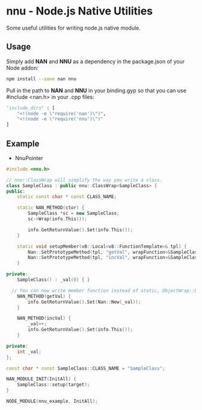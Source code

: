 # nnu - Node.js Native Utilities
  Some useful utilities for writing node.js native module.
  
## Usage
  Simply add **NAN** and **NNU** as a dependency in the package.json of your Node addon:
```bash
npm install --save nan nnu
```
  Pull in the path to **NAN** and **NNU** in your binding.gyp so that you can use #include <nan.h> in your .cpp files:
```python
"include_dirs" : [
    "<!(node -e \"require('nan')\")",
    "<!(node -e \"require('nnu')\")"
]
```

## Example
  - NnuPointer
```c++
#include <nnu.h>

// nnu::ClassWrap will simplify the way you write a class.
class SampleClass : public nnu::ClassWrap<SampleClass> {
public:
	static const char * const CLASS_NAME;

	static NAN_METHOD(ctor) {
		SampleClass *sc = new SampleClass;
		sc->Wrap(info.This());

		info.GetReturnValue().Set(info.This());
	}

	static void setupMember(v8::Local<v8::FunctionTemplate>& tpl) {
		Nan::SetPrototypeMethod(tpl, "getVal", wrapFunction<&SampleClass::getVal>);
		Nan::SetPrototypeMethod(tpl, "incVal", wrapFunction<&SampleClass::incVal>);
	}

private:
	SampleClass() : _val(0) { }

  // You can now write member function instead of static, ObjectWrap::Unwrap is no longer needed.
	NAN_METHOD(getVal) {
		info.GetReturnValue().Set(Nan::New(_val));
	}

	NAN_METHOD(incVal) {
		_val++; 
		info.GetReturnValue().Set(info.This());
	}

private:
	int _val;
};

const char * const SampleClass::CLASS_NAME = "SampleClass";

NAN_MODULE_INIT(InitAll) {
	SampleClass::setup(target);
}

NODE_MODULE(nnu_example, InitAll);
```
